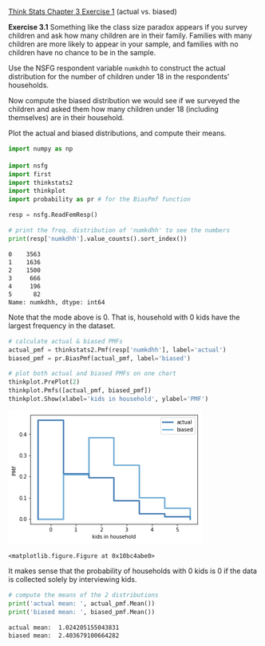 
[Think Stats Chapter 3 Exercise 1](http://greenteapress.com/thinkstats2/html/thinkstats2004.html#toc31) (actual vs. biased)

**Exercise 3.1** Something like the class size paradox appears if you survey children and ask how many children are in their family. Families with many children are more likely to appear in your sample, and families with no children have no chance to be in the sample.

Use the NSFG respondent variable `numkdhh` to construct the actual distribution for the number of children under 18 in the respondents' households.

Now compute the biased distribution we would see if we surveyed the children and asked them how many children under 18 (including themselves) are in their household.

Plot the actual and biased distributions, and compute their means.


```python
import numpy as np

import nsfg
import first
import thinkstats2
import thinkplot
import probability as pr # for the BiasPmf function
```


```python
resp = nsfg.ReadFemResp()
```


```python
# print the freq. distribution of 'numkdhh' to see the numbers
print(resp['numkdhh'].value_counts().sort_index())
```

    0    3563
    1    1636
    2    1500
    3     666
    4     196
    5      82
    Name: numkdhh, dtype: int64


Note that the mode above is 0. That is, household with 0 kids have the largest frequency in the dataset.


```python
# calculate actual & biased PMFs
actual_pmf = thinkstats2.Pmf(resp['numkdhh'], label='actual')
biased_pmf = pr.BiasPmf(actual_pmf, label='biased')
```


```python
# plot both actual and biased PMFs on one chart
thinkplot.PrePlot(2)
thinkplot.Pmfs([actual_pmf, biased_pmf])
thinkplot.Show(xlabel='kids in household', ylabel='PMF')
```


![png](output_7_0.png)



    <matplotlib.figure.Figure at 0x10bc4abe0>


It makes sense that the probability of households with 0 kids is 0 if the data is collected solely by interviewing kids. 


```python
# compute the means of the 2 distributions
print('actual mean: ', actual_pmf.Mean())
print('biased mean: ', biased_pmf.Mean())
```

    actual mean:  1.024205155043831
    biased mean:  2.403679100664282

